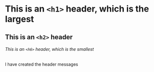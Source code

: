 # This is an `<h1>` header, which is the largest

## This is an `<h2>` header

###### This is an `<h6>` header, which is the smallest





I have created the header messages
